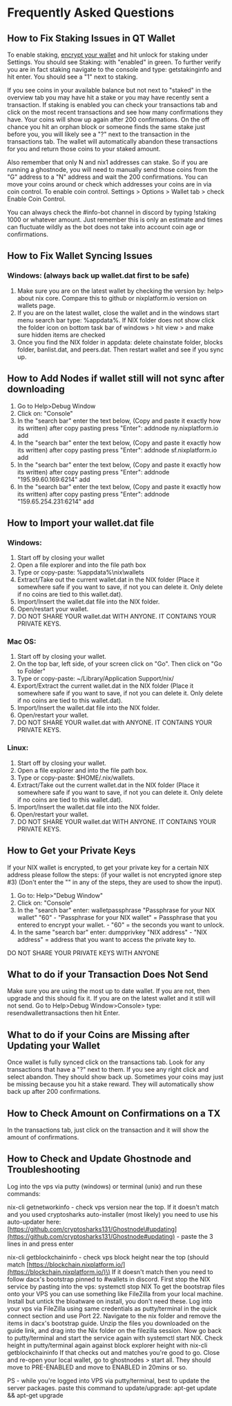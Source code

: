 # Frequently Asked Questions

## How to Fix Staking Issues in QT Wallet

To enable staking, [encrypt your wallet](../wallet-functionality/backup-and-security-1/qt-wallet-encryption.md) and hit unlock for staking under Settings. You should see Staking: with "enabled" in green. To further verify you are in fact staking navigate to the console and type: getstakinginfo and hit enter. You should see a "1" next to staking.

 If you see coins in your available balance but not next to "staked" in the overview tab you may have hit a stake or you may have recently sent a transaction. If staking is enabled you can check your transactions tab and click on the most recent transactions and see how many confirmations they have. Your coins will show up again after 200 confirmations. On the off chance you hit an orphan block or someone finds the same stake just before you, you will likely see a "?" next to the transaction in the transactions tab. The wallet will automatically abandon these transactions for you and return those coins to your staked amount.

 Also remember that only N and nix1 addresses can stake. So if you are running a ghostnode, you will need to manually send those coins from the "G" address to a "N" address and wait the 200 confirmations. You can move your coins around or check which addresses your coins are in via coin control. To enable coin control. Settings &gt; Options &gt; Wallet tab &gt; check Enable Coin Control.

 You can always check the \#info-bot channel in discord by typing !staking 1000 or whatever amount. Just remember this is only an estimate and times can fluctuate wildly as the bot does not take into account coin age or confirmations. 

## How to Fix Wallet Syncing Issues

### Windows: \(always back up wallet.dat first to be safe\)

1. Make sure you are on the latest wallet by checking the version by: help&gt; about nix core. Compare this to github or nixplatform.io version on wallets page.
2. If you are on the latest wallet, close the wallet and in the windows start menu search bar type: %appdata%. If NIX folder does not show click the folder icon on bottom task bar of windows &gt; hit view &gt; and make sure hidden items are checked 
3. Once you find the NIX folder in appdata: delete chainstate folder, blocks folder, banlist.dat, and peers.dat. Then restart wallet and see if you sync up. 

## How to Add Nodes if wallet still will not sync after downloading

1. Go to Help&gt;Debug Window
2. Click on: "Console"
3. In the "search bar" enter the text below, \(Copy and paste it exactly how its written\) after copy pasting press "Enter": addnode ny.nixplatform.io add
4. In the "search bar" enter the text below, \(Copy and paste it exactly how its written\) after copy pasting press "Enter": addnode sf.nixplatform.io add
5. In the "search bar" enter the text below, \(Copy and paste it exactly how its written\) after copy pasting press "Enter": addnode "195.99.60.169:6214" add 
6. In the "search bar" enter the text below, \(Copy and paste it exactly how its written\) after copy pasting press "Enter": addnode "159.65.254.231:6214" add

## How to Import your wallet.dat file

### Windows:

1. Start off by closing your wallet   
2. Open a file explorer and into the file path box  
3. Type or copy-paste: %appdata%\nix\wallets   
4. Extract/Take out the current wallet.dat in the NIX folder \(Place it somewhere safe if you want to save, if not you can delete it. Only delete if no coins are tied to this wallet.dat\).   
5. Import/Insert the wallet.dat file into the NIX folder.   
6. Open/restart your wallet.  
7. DO NOT SHARE YOUR wallet.dat WITH ANYONE. IT CONTAINS YOUR PRIVATE KEYS.



### Mac OS:

1. Start off by closing your wallet. 
2. On the top bar, left side, of your screen click on "Go". Then click on "Go to Folder" 
3. Type or copy-paste: ~/Library/Application Support/nix/ 
4. Export/Extract the current wallet.dat in the NIX folder \(Place it somewhere safe if you want to save, if not you can delete it. Only delete if no coins are tied to this wallet.dat\). 
5. Import/Insert the wallet.dat file into the NIX folder. 
6. Open/restart your wallet.
7. DO NOT SHARE YOUR wallet.dat with ANYONE. IT CONTAINS YOUR PRIVATE KEYS.



### Linux:

1. Start off by closing your wallet.  
2. Open a file explorer and into the file path box.  
3. Type or copy-paste: $HOME/.nix/wallets.  
4. Extract/Take out the current wallet.dat in the NIX folder \(Place it somewhere safe if you want to save, if not you can delete it. Only delete if no coins are tied to this wallet.dat\).  
5. Import/Insert the wallet.dat file into the NIX folder.  
6. Open/restart your wallet.  
7. DO NOT SHARE YOUR wallet.dat WITH ANYONE. IT CONTAINS YOUR PRIVATE KEYS.

## How to Get your Private Keys

If your NIX wallet is encrypted, to get your private key for a certain NIX address please follow the steps: \(if your wallet is not encrypted ignore step \#3\) \(Don't enter the "" in any of the steps, they are used to show the input\).

1. Go to: Help&gt;"Debug Window"  
2. Click on: "Console"  
3. In the "search bar" enter: walletpassphrase "Passphrase for your NIX wallet" "60" - "Passphrase for your NIX wallet" = Passphrase that you entered to encrypt your wallet. - "60" = the seconds you want to unlock.  
4. In the same "search bar" enter: dumpprivkey "NIX address" - "NIX address" = address that you want to access the private key to.

 DO NOT SHARE YOUR PRIVATE KEYS WITH ANYONE

## What to do if your Transaction Does Not Send

Make sure you are using the most up to date wallet. If you are not, then upgrade and this should fix it. If you are on the latest wallet and it still will not send. Go to Help&gt;Debug Window&gt;Console&gt; type: resendwallettransactions then hit Enter.

## What to do if your Coins are Missing after Updating your Wallet

Once wallet is fully synced click on the transactions tab. Look for any transactions that have a "?" next to them. If you see any right click and select abandon. They should show back up. Sometimes your coins may just be missing because you hit a stake reward. They will automatically show back up after 200 confirmations. 

## How to Check Amount on Confirmations on a TX

In the transactions tab, just click on the transaction and it will show the amount of confirmations.

## How to Check and Update Ghostnode and Troubleshooting

Log into the vps via putty \(windows\) or terminal \(unix\) and run these commands:

nix-cli getnetworkinfo - check vps version near the top. If it doesn't match and you used cryptosharks auto-installer \(most likely\) you need to use his auto-updater here: [https://github.com/cryptosharks131/Ghostnode\#updating](https://github.com/cryptosharks131/Ghostnode#updating) - paste the 3 lines in and press enter 

nix-cli getblockchaininfo - check vps block height near the top \(should match [https://blockchain.nixplatform.io/](https://blockchain.nixplatform.io/)\) If it doesn't match then you need to follow dacx's bootstrap pinned to \#wallets in discord. First stop the NIX service by pasting into the vps: systemctl stop NIX To get the bootstrap files onto your VPS you can use something like FileZilla from your local machine. Install but untick the bloatware on install, you don't need these. Log into your vps via FileZilla using same credentials as putty/terminal in the quick connect section and use Port 22. Navigate to the nix folder and remove the items in dacx's bootstrap guide. Unzip the files you downloaded on the guide link, and drag into the Nix folder on the filezilla session. Now go back to putty/terminal and start the service again with systemctl start NIX. Check height in putty/terminal again against block explorer height with nix-cli getblockchaininfo If that checks out and matches you're good to go. Close and re-open your local wallet, go to ghostnodes &gt; start all. They should move to PRE-ENABLED and move to ENABLED in 20mins or so. 

PS - while you're logged into VPS via putty/terminal, best to update the server packages. paste this command to update/upgrade: apt-get update && apt-get upgrade



